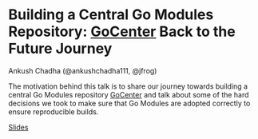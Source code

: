 # Building a Central Go Modules Repository: [GoCenter](https://gocenter.io) Back to the Future Journey

Ankush Chadha (@ankushchadha111, @jfrog)

The motivation behind this talk is to share our journey towards building a central Go Modules repository [GoCenter](https://gocenter.io) and talk about some of the hard decisions we took to make sure that Go Modules are adopted correctly to ensure reproducible builds.

[Slides](ankushchadha-gophercon-2019.pdf)

